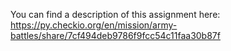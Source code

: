 You can find a description of this assignment here: https://py.checkio.org/en/mission/army-battles/share/7cf494deb9786f9fcc54c11faa30b87f
